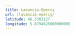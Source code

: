 ```yaml
---
title: Lavancia-Epercy
url: /lavancia-epercy/
latitude: 46.3303227
longitude: 5.6794625000000005
---
```

